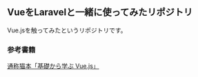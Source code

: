 ## VueをLaravelと一緒に使ってみたリポジトリ
Vue.jsを触ってみたというリポジトリです。

### 参考書籍
[通称猫本「基礎から学ぶ Vue.js」](https://cr-vue.mio3io.com/)